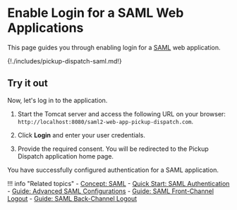 # Enable Login for a SAML Web Applications

This page guides you through enabling login for a [SAML]({{base_path}}/references/concepts/authentication/intro-saml/) web application.

{!./includes/pickup-dispatch-saml.md!}

## Try it out

Now, let's log in to the application.

1. Start the Tomcat server and access the following URL on your browser: `http://localhost:8080/saml2-web-app-pickup-dispatch.com`.

2. Click **Login** and enter your user credentials.

3. Provide the required consent. You will be redirected to the Pickup Dispatch application home page.

You have successfully configured authentication for a SAML application.

!!! info "Related topics"
    - [Concept: SAML]({{base_path}}/references/concepts/authentication/intro-saml/)
    - [Quick Start: SAML Authentication]({{base_path}}/quick-starts/webapp-saml-sample)
    - [Guide: Advanced SAML Configurations]({{base_path}}/saml-app-config-advanced)
    - [Guide: SAML Front-Channel Logout]({{base_path}}/saml-front-channel-logout)
    - [Guide: SAML Back-Channel Logout]({{base_path}}/saml-back-channel-logout)
